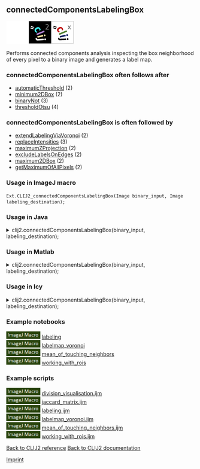 ## connectedComponentsLabelingBox
<img src="images/mini_empty_logo.png"/><img src="images/mini_clij2_logo.png"/><img src="images/mini_clijx_logo.png"/>

Performs connected components analysis inspecting the box neighborhood of every pixel to a binary image and generates a label map.

### connectedComponentsLabelingBox often follows after
* <a href="reference_automaticThreshold">automaticThreshold</a> (2)
* <a href="reference_minimum2DBox">minimum2DBox</a> (2)
* <a href="reference_binaryNot">binaryNot</a> (3)
* <a href="reference_thresholdOtsu">thresholdOtsu</a> (4)


### connectedComponentsLabelingBox is often followed by
* <a href="reference_extendLabelingViaVoronoi">extendLabelingViaVoronoi</a> (2)
* <a href="reference_replaceIntensities">replaceIntensities</a> (3)
* <a href="reference_maximumZProjection">maximumZProjection</a> (2)
* <a href="reference_excludeLabelsOnEdges">excludeLabelsOnEdges</a> (2)
* <a href="reference_maximum2DBox">maximum2DBox</a> (2)
* <a href="reference_getMaximumOfAllPixels">getMaximumOfAllPixels</a> (2)


### Usage in ImageJ macro
```
Ext.CLIJ2_connectedComponentsLabelingBox(Image binary_input, Image labeling_destination);
```




### Usage in Java


<details>

<summary>
clij2.connectedComponentsLabelingBox(binary_input, labeling_destination);
</summary>
<pre class="highlight">// init CLIJ and GPU
import net.haesleinhuepf.clij2.CLIJ2;
import net.haesleinhuepf.clij.clearcl.ClearCLBuffer;
CLIJ2 clij2 = CLIJ2.getInstance();

// get input parameters
ClearCLBuffer binary_input = clij2.push(binary_inputImagePlus);
labeling_destination = clij2.create(binary_input);
</pre>

<pre class="highlight">
// Execute operation on GPU
clij2.connectedComponentsLabelingBox(binary_input, labeling_destination);
</pre>

<pre class="highlight">
//show result
labeling_destinationImagePlus = clij2.pull(labeling_destination);
labeling_destinationImagePlus.show();

// cleanup memory on GPU
clij2.release(binary_input);
clij2.release(labeling_destination);
</pre>

</details>





### Usage in Matlab


<details>

<summary>
clij2.connectedComponentsLabelingBox(binary_input, labeling_destination);
</summary>
<pre class="highlight">% init CLIJ and GPU
clij2 = init_clatlab();

% get input parameters
binary_input = clij2.pushMat(binary_input_matrix);
labeling_destination = clij2.create(binary_input);
</pre>

<pre class="highlight">
% Execute operation on GPU
clij2.connectedComponentsLabelingBox(binary_input, labeling_destination);
</pre>

<pre class="highlight">
% show result
labeling_destination = clij2.pullMat(labeling_destination)

% cleanup memory on GPU
clij2.release(binary_input);
clij2.release(labeling_destination);
</pre>

</details>





### Usage in Icy


<details>

<summary>
clij2.connectedComponentsLabelingBox(binary_input, labeling_destination);
</summary>
<pre class="highlight">// init CLIJ and GPU
importClass(net.haesleinhuepf.clicy.CLICY);
importClass(Packages.icy.main.Icy);

clij2 = CLICY.getInstance();

// get input parameters
binary_input_sequence = getSequence();
binary_input = clij2.pushSequence(binary_input_sequence);
labeling_destination = clij2.create(binary_input);
</pre>

<pre class="highlight">
// Execute operation on GPU
clij2.connectedComponentsLabelingBox(binary_input, labeling_destination);
</pre>

<pre class="highlight">
// show result
labeling_destination_sequence = clij2.pullSequence(labeling_destination)
Icy.addSequence(labeling_destination_sequence);
// cleanup memory on GPU
clij2.release(binary_input);
clij2.release(labeling_destination);
</pre>

</details>





### Example notebooks
<a href="https://clij.github.io/clij2-docs/md/labeling"><img src="images/language_macro.png" height="20"/></a> [labeling](https://clij.github.io/clij2-docs/md/labeling)  
<a href="https://clij.github.io/clij2-docs/md/labelmap_voronoi"><img src="images/language_macro.png" height="20"/></a> [labelmap_voronoi](https://clij.github.io/clij2-docs/md/labelmap_voronoi)  
<a href="https://clij.github.io/clij2-docs/md/mean_of_touching_neighbors"><img src="images/language_macro.png" height="20"/></a> [mean_of_touching_neighbors](https://clij.github.io/clij2-docs/md/mean_of_touching_neighbors)  
<a href="https://clij.github.io/clij2-docs/md/working_with_rois"><img src="images/language_macro.png" height="20"/></a> [working_with_rois](https://clij.github.io/clij2-docs/md/working_with_rois)  




### Example scripts
<a href="https://github.com/clij/clij2-docs/blob/master/src/main/macro/division_visualisation.ijm"><img src="images/language_macro.png" height="20"/></a> [division_visualisation.ijm](https://github.com/clij/clij2-docs/blob/master/src/main/macro/division_visualisation.ijm)  
<a href="https://github.com/clij/clij2-docs/blob/master/src/main/macro/jaccard_matrix.ijm"><img src="images/language_macro.png" height="20"/></a> [jaccard_matrix.ijm](https://github.com/clij/clij2-docs/blob/master/src/main/macro/jaccard_matrix.ijm)  
<a href="https://github.com/clij/clij2-docs/blob/master/src/main/macro/labeling.ijm"><img src="images/language_macro.png" height="20"/></a> [labeling.ijm](https://github.com/clij/clij2-docs/blob/master/src/main/macro/labeling.ijm)  
<a href="https://github.com/clij/clij2-docs/blob/master/src/main/macro/labelmap_voronoi.ijm"><img src="images/language_macro.png" height="20"/></a> [labelmap_voronoi.ijm](https://github.com/clij/clij2-docs/blob/master/src/main/macro/labelmap_voronoi.ijm)  
<a href="https://github.com/clij/clij2-docs/blob/master/src/main/macro/mean_of_touching_neighbors.ijm"><img src="images/language_macro.png" height="20"/></a> [mean_of_touching_neighbors.ijm](https://github.com/clij/clij2-docs/blob/master/src/main/macro/mean_of_touching_neighbors.ijm)  
<a href="https://github.com/clij/clij2-docs/blob/master/src/main/macro/working_with_rois.ijm"><img src="images/language_macro.png" height="20"/></a> [working_with_rois.ijm](https://github.com/clij/clij2-docs/blob/master/src/main/macro/working_with_rois.ijm)  


[Back to CLIJ2 reference](https://clij.github.io/clij2-docs/reference)
[Back to CLIJ2 documentation](https://clij.github.io/clij2-docs)

[Imprint](https://clij.github.io/imprint)
